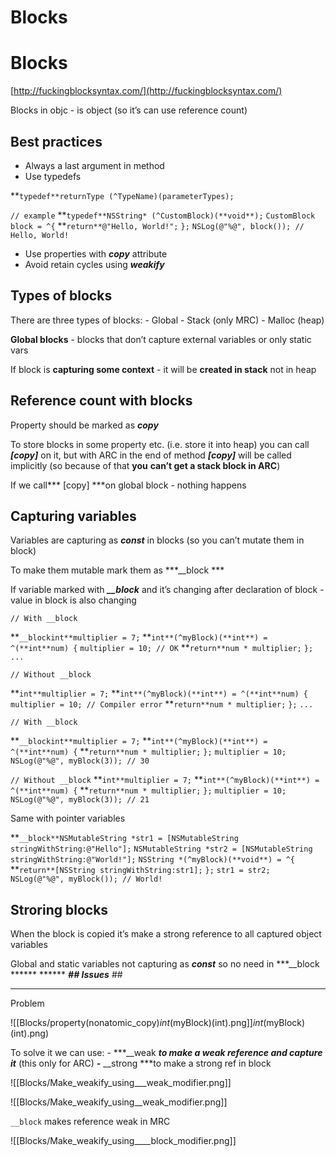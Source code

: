 # Blocks

# Blocks

[http://fuckingblocksyntax.com/](http://fuckingblocksyntax.com/)

Blocks in objc - is object (so it’s can use reference count)

## Best practices

- Always a last argument in method
- Use typedefs

**`typedef**returnType (^TypeName)(parameterTypes);`

`// example` **`typedef**NSString* (^CustomBlock)(**void**);` `CustomBlock block = ^{` **`return**@"Hello, World!";` `};` `NSLog(@"%@", block()); // Hello, World!`

- Use properties with ***copy*** attribute
- Avoid retain cycles using ***weakify***

## Types of blocks

There are three types of blocks: - Global - Stack (only MRC) - Malloc (heap)

**Global blocks** - blocks that don’t capture external variables or only static vars

If block is **capturing some context** - it will be **created in stack** not in heap

## Reference count with blocks

Property should be marked as ***copy***

To store blocks in some property etc. (i.e. store it into heap) you can call ***[copy]*** on it, but with ARC in the end of method ***[copy]*** will be called implicitly (so because of that **you** **can’t get a stack block in ARC**)

If we call*** [copy] ***on global block - nothing happens

## Capturing variables

Variables are capturing as ***const*** in blocks (so you can’t mutate them in block)

To make them mutable mark them as ***__block ***

If variable marked with ***__block*** and it’s changing after declaration of block - value in block is also changing

`// With __block`

**`__blockint**multiplier = 7;` **`int**(^myBlock)(**int**) = ^(**int**num) {` `multiplier = 10; // OK` **`return**num * multiplier;` `};`  `...`

`// Without __block`

**`int**multiplier = 7;` **`int**(^myBlock)(**int**) = ^(**int**num) {` `multiplier = 10; // Compiler error` **`return**num * multiplier;` `};`  `...`

`// With __block`

**`__blockint**multiplier = 7;` **`int**(^myBlock)(**int**) = ^(**int**num) {` **`return**num * multiplier;` `};`  `multiplier = 10;`  `NSLog(@"%@", myBlock(3)); // 30`

`// Without __block`  **`int**multiplier = 7;` **`int**(^myBlock)(**int**) = ^(**int**num) {` **`return**num * multiplier;` `};`  `multiplier = 10;`  `NSLog(@"%@", myBlock(3)); // 21`

Same with pointer variables

**`__block**NSMutableString *str1 = [NSMutableString stringWithString:@"Hello"];` `NSMutableString *str2 = [NSMutableString stringWithString:@"World!"];`  `NSString *(^myBlock)(**void**) = ^{` **`return**[NSString stringWithString:str1];` `};`  `str1 = str2;`  `NSLog(@"%@", myBlock()); // World!`

## Stroring blocks

When the block is copied it’s make a strong reference to all captured object variables

Global and static variables not capturing as ***const*** so no need in ***__block  ******  ******  ***## Issues*** ##

---

Problem

![[Blocks/property(nonatomic_copy)_int_(myBlock)(int).png]]_int_(myBlock)(int).png)

To solve it we can use: - ***__weak ***to make a weak reference and capture it*** (this only for ARC) ***-*** __strong ***to make a strong ref in block

![[Blocks/Make_weakify_using___weak_modifier.png]]

![[Blocks/Make_weakify_using__weak_modifier.png]]

`__block` makes reference weak in MRC

![[Blocks/Make_weakify_using____block_modifier.png]]